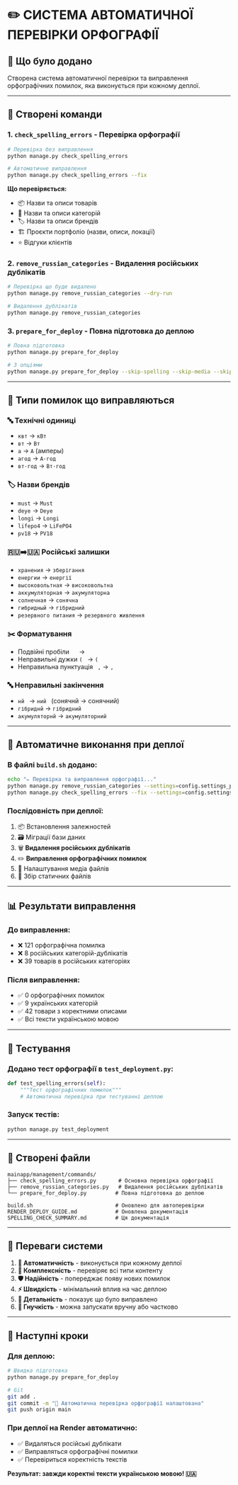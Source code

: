 # ✏️ СИСТЕМА АВТОМАТИЧНОЇ ПЕРЕВІРКИ ОРФОГРАФІЇ

## 🎯 Що було додано

Створена система автоматичної перевірки та виправлення орфографічних помилок, яка виконується при кожному деплої.

---

## 🔧 Створені команди

### 1. `check_spelling_errors` - Перевірка орфографії
```bash
# Перевірка без виправлення
python manage.py check_spelling_errors

# Автоматичне виправлення
python manage.py check_spelling_errors --fix
```

**Що перевіряється:**
- 📦 Назви та описи товарів
- 📂 Назви та описи категорій
- 🏷️ Назви та описи брендів
- 🏗️ Проєкти портфоліо (назви, описи, локації)
- ⭐ Відгуки клієнтів

### 2. `remove_russian_categories` - Видалення російських дублікатів
```bash
# Перевірка що буде видалено
python manage.py remove_russian_categories --dry-run

# Видалення дублікатів
python manage.py remove_russian_categories
```

### 3. `prepare_for_deploy` - Повна підготовка до деплою
```bash
# Повна підготовка
python manage.py prepare_for_deploy

# З опціями
python manage.py prepare_for_deploy --skip-spelling --skip-media --skip-tests
```

---

## 📝 Типи помилок що виправляються

### 🔤 Технічні одиниці
- `квт` → `кВт`
- `вт` → `Вт` 
- ` а ` → ` А ` (амперы)
- `агод` → `А·год`
- `вт·год` → `Вт·год`

### 🏷️ Назви брендів
- `must` → `Must`
- `deye` → `Deye`
- `longi` → `Longi`
- `lifepo4` → `LiFePO4`
- `pv18` → `PV18`

### 🇷🇺➡️🇺🇦 Російські залишки
- `хранения` → `зберігання`
- `енергии` → `енергії`
- `высоковольтная` → `високовольтна`
- `аккумуляторная` → `акумуляторна`
- `солнечная` → `сонячна`
- `гибридный` → `гібридний`
- `резервного питания` → `резервного живлення`

### ✂️ Форматування
- Подвійні пробіли `  ` → ` `
- Неправильні дужки `( ` → `(`
- Неправильна пунктуація ` ,` → `,`

### 🔤 Неправильні закінчення
- `нй ` → `ний ` (сонячнй → сонячний)
- `гібриднй` → `гібридний`
- `акумуляторнй` → `акумуляторний`

---

## 🚀 Автоматичне виконання при деплої

### В файлі `build.sh` додано:
```bash
echo "✏️ Перевірка та виправлення орфографії..."
python manage.py remove_russian_categories --settings=config.settings_production
python manage.py check_spelling_errors --fix --settings=config.settings_production
```

### Послідовність при деплої:
1. 📦 Встановлення залежностей
2. 🗃️ Міграції бази даних
3. 🗑️ **Видалення російських дублікатів**
4. ✏️ **Виправлення орфографічних помилок**
5. 📁 Налаштування медіа файлів
6. 🎨 Збір статичних файлів

---

## 📊 Результати виправлення

### До виправлення:
- ❌ 121 орфографічна помилка
- ❌ 8 російських категорій-дублікатів
- ❌ 39 товарів в російських категоріях

### Після виправлення:
- ✅ 0 орфографічних помилок
- ✅ 9 українських категорій
- ✅ 42 товари з коректними описами
- ✅ Всі тексти українською мовою

---

## 🧪 Тестування

### Додано тест орфографії в `test_deployment.py`:
```python
def test_spelling_errors(self):
    """Тест орфографічних помилок"""
    # Автоматична перевірка при тестуванні деплою
```

### Запуск тестів:
```bash
python manage.py test_deployment
```

---

## 📂 Створені файли

```
mainapp/management/commands/
├── check_spelling_errors.py       # Основна перевірка орфографії
├── remove_russian_categories.py   # Видалення російських дублікатів
└── prepare_for_deploy.py         # Повна підготовка до деплою

build.sh                          # Оновлено для автоперевірки
RENDER_DEPLOY_GUIDE.md            # Оновлена документація
SPELLING_CHECK_SUMMARY.md         # Ця документація
```

---

## 🎉 Переваги системи

1. **🔄 Автоматичність** - виконується при кожному деплої
2. **🎯 Комплексність** - перевіряє всі типи контенту
3. **🛡️ Надійність** - попереджає появу нових помилок
4. **⚡ Швидкість** - мінімальний вплив на час деплою
5. **📝 Детальність** - показує що було виправлено
6. **🔧 Гнучкість** - можна запускати вручну або частково

---

## 🚀 Наступні кроки

### Для деплою:
```bash
# Швидка підготовка
python manage.py prepare_for_deploy

# Git
git add .
git commit -m "🚀 Автоматична перевірка орфографії налаштована"
git push origin main
```

### При деплої на Render автоматично:
- ✅ Видаляться російські дублікати
- ✅ Виправляться орфографічні помилки  
- ✅ Перевіриться коректність текстів

**Результат: завжди коректні тексти українською мовою! 🇺🇦** 
